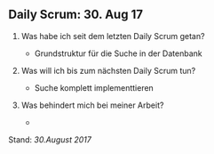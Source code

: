## Daily Scrum: 30. Aug 17

1. Was habe ich seit dem letzten Daily Scrum getan?

    - Grundstruktur für die Suche in der Datenbank

2.  Was will ich bis zum nächsten Daily Scrum tun?
    
    - Suche komplett implementtieren
        
3.  Was behindert mich bei meiner Arbeit?

    - 
    
Stand: _30.August 2017_